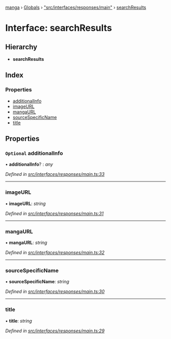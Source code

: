 [manga](../README.md) › [Globals](../globals.md) › ["src/interfaces/responses/main"](../modules/_src_interfaces_responses_main_.md) › [searchResults](_src_interfaces_responses_main_.searchresults.md)

# Interface: searchResults

## Hierarchy

* **searchResults**

## Index

### Properties

* [additionalInfo](_src_interfaces_responses_main_.searchresults.md#optional-additionalinfo)
* [imageURL](_src_interfaces_responses_main_.searchresults.md#imageurl)
* [mangaURL](_src_interfaces_responses_main_.searchresults.md#mangaurl)
* [sourceSpecificName](_src_interfaces_responses_main_.searchresults.md#sourcespecificname)
* [title](_src_interfaces_responses_main_.searchresults.md#title)

## Properties

### `Optional` additionalInfo

• **additionalInfo**? : *any*

*Defined in [src/interfaces/responses/main.ts:33](https://github.com/tushar1210/manga-node/blob/a01e945/src/interfaces/responses/main.ts#L33)*

___

###  imageURL

• **imageURL**: *string*

*Defined in [src/interfaces/responses/main.ts:31](https://github.com/tushar1210/manga-node/blob/a01e945/src/interfaces/responses/main.ts#L31)*

___

###  mangaURL

• **mangaURL**: *string*

*Defined in [src/interfaces/responses/main.ts:32](https://github.com/tushar1210/manga-node/blob/a01e945/src/interfaces/responses/main.ts#L32)*

___

###  sourceSpecificName

• **sourceSpecificName**: *string*

*Defined in [src/interfaces/responses/main.ts:30](https://github.com/tushar1210/manga-node/blob/a01e945/src/interfaces/responses/main.ts#L30)*

___

###  title

• **title**: *string*

*Defined in [src/interfaces/responses/main.ts:29](https://github.com/tushar1210/manga-node/blob/a01e945/src/interfaces/responses/main.ts#L29)*
